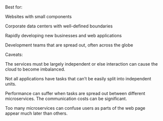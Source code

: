 Best for:

Websites with small components

Corporate data centers with well-defined boundaries

Rapidly developing new businesses and web applications

Development teams that are spread out, often across the globe



Caveats:

The services must be largely independent or else interaction can cause the cloud to become imbalanced.

Not all applications have tasks that can’t be easily split into independent units.

Performance can suffer when tasks are spread out between different microservices. The communication costs can be significant.

Too many microservices can confuse users as parts of the web page appear much later than others.